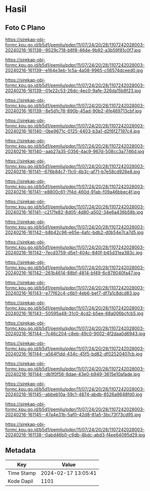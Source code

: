 # Hasil

## Foto C Plano

https://sirekap-obj-formc.kpu.go.id/b5d1/pemilu/pdpr/11/07/24/20/28/1107242028003-20240216-161138--9029c718-b6f8-464e-9b92-a3b59f81c0f7.jpg

https://sirekap-obj-formc.kpu.go.id/b5d1/pemilu/pdpr/11/07/24/20/28/1107242028003-20240216-161139--e164e3eb-1c5a-4a08-9965-c56574dceed0.jpg

https://sirekap-obj-formc.kpu.go.id/b5d1/pemilu/pdpr/11/07/24/20/28/1107242028003-20240216-161139--01e22c53-26dc-4ec0-9afe-326da15b8f23.jpg

https://sirekap-obj-formc.kpu.go.id/b5d1/pemilu/pdpr/11/07/24/20/28/1107242028003-20240216-161139--8e5d1c78-890b-45ad-90b2-4fe469713cbf.jpg

https://sirekap-obj-formc.kpu.go.id/b5d1/pemilu/pdpr/11/07/24/20/28/1107242028003-20240216-161140--0be9671c-0125-4403-b3a1-d2f6f27197c4.jpg

https://sirekap-obj-formc.kpu.go.id/b5d1/pemilu/pdpr/11/07/24/20/28/1107242028003-20240216-161140--aab27a35-0356-4ac9-967d-508cc3a7746d.jpg

https://sirekap-obj-formc.kpu.go.id/b5d1/pemilu/pdpr/11/07/24/20/28/1107242028003-20240216-161141--676b84c7-11c0-4b3c-af71-b7e58cd926e8.jpg

https://sirekap-obj-formc.kpu.go.id/b5d1/pemilu/pdpr/11/07/24/20/28/1107242028003-20240216-161141--e8800c61-7f4d-460d-91ab-f09a46bbec4f.jpg

https://sirekap-obj-formc.kpu.go.id/b5d1/pemilu/pdpr/11/07/24/20/28/1107242028003-20240216-161141--c217fe82-8d05-4d80-a502-34e6a436b58b.jpg

https://sirekap-obj-formc.kpu.go.id/b5d1/pemilu/pdpr/11/07/24/20/28/1107242028003-20240216-161142--b8b42c96-e65e-4afc-bdb2-d0b54e7ca7d5.jpg

https://sirekap-obj-formc.kpu.go.id/b5d1/pemilu/pdpr/11/07/24/20/28/1107242028003-20240216-161142--7ecd3759-d5e1-404c-840f-b45d31ea383c.jpg

https://sirekap-obj-formc.kpu.go.id/b5d1/pemilu/pdpr/11/07/24/20/28/1107242028003-20240216-161142--261b4614-88bf-4814-bf49-6c878040fa47.jpg

https://sirekap-obj-formc.kpu.go.id/b5d1/pemilu/pdpr/11/07/24/20/28/1107242028003-20240216-161143--e77f62c4-c6b1-4eb6-bef7-df7a1c8dcd83.jpg

https://sirekap-obj-formc.kpu.go.id/b5d1/pemilu/pdpr/11/07/24/20/28/1107242028003-20240216-161143--50595a48-31c0-4cd2-b5ee-68a006bcfcb5.jpg

https://sirekap-obj-formc.kpu.go.id/b5d1/pemilu/pdpr/11/07/24/20/28/1107242028003-20240216-161144--7c46c204-c8eb-49c0-9002-4f2daa0d6943.jpg

https://sirekap-obj-formc.kpu.go.id/b5d1/pemilu/pdpr/11/07/24/20/28/1107242028003-20240216-161144--a564f1dd-434c-45f5-bd82-df02520407cb.jpg

https://sirekap-obj-formc.kpu.go.id/b5d1/pemilu/pdpr/11/07/24/20/28/1107242028003-20240216-161144--db1f0f56-8dae-43e0-b949-3615e10afade.jpg

https://sirekap-obj-formc.kpu.go.id/b5d1/pemilu/pdpr/11/07/24/20/28/1107242028003-20240216-161145--abbeb10a-59c1-4874-abdb-8526a9648fd0.jpg

https://sirekap-obj-formc.kpu.go.id/b5d1/pemilu/pdpr/11/07/24/20/28/1107242028003-20240216-161145--47a4e31b-5af0-42d8-81a5-3bc73f73cd95.jpg

https://sirekap-obj-formc.kpu.go.id/b5d1/pemilu/pdpr/11/07/24/20/28/1107242028003-20240216-161138--0abd46b0-c9db-4bdc-abd3-f4ee64095d29.jpg


## Metadata

| Key        | Value               |
| ---------- | ------------------- |
| Time Stamp | 2024-02-17 13:05:41 |
| Kode Dapil | 1101                |



